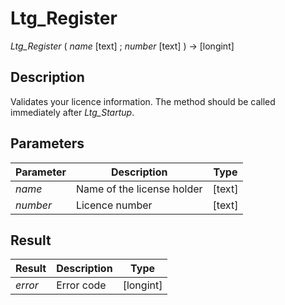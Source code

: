 ﻿<!--
    Ltg_Register ( name [text] ; number [text] ) -> error [longint]
        
    Validates your licence information. The method should be called immediately after Ltg_Startup.
-->

# Ltg_Register

*Ltg_Register* ( _name_ [text] ; _number_ [text] ) -> [longint]

## Description

Validates your licence information. The method should be called immediately after _Ltg_Startup_.

## Parameters

 Parameter      | Description                       | Type
------------    |-------------                      |-------------
*name*          | Name of the license holder        | [text]
*number*        | Licence number                    | [text]

## Result

 Result        | Description                       | Type
------------   |-------------                      |-------------
*error*        | Error code                        | [longint]
